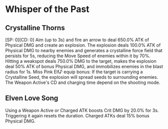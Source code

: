 # Whisper of the Past

## Crystalline Thorns

[SP: 0][CD: 0] Aim (up to 3s) and fire an arrow to deal 650.0% ATK of Physical DMG and create an explosion. The explosion deals 100.0% ATK of Physical DMG to nearby enemies and generates a crystalline force field that persists for 5s, reducing the Move Speed of enemies within it by 70%. Hitting a weakspot deals 750.0% DMG to the target, makes the explosion deal 50% ATK of bonus Physical DMG, and immobilizes enemies in the blast radius for 1s. Miss Pink Elf♪ equip bonus: If the target is carrying a Crystalline Seed, the explosion will spread seeds to surrounding enemies. The Weapon Active's CD and charging time depend on the shooting mode.

## Elven Love Song

Using a Weapon Active or Charged ATK boosts Crit DMG by 20.0% for 3s. Triggering it again resets the duration. Charged ATKs deal 15% bonus Physical DMG.